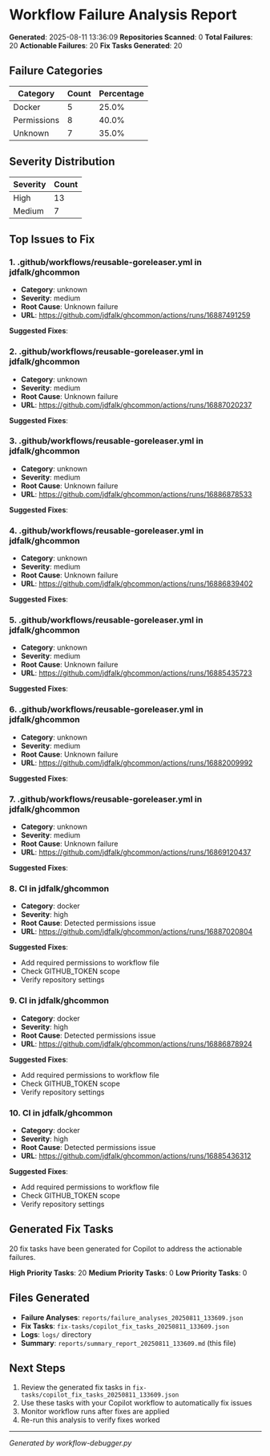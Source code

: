 # Workflow Failure Analysis Report

**Generated**: 2025-08-11 13:36:09
**Repositories Scanned**: 0
**Total Failures**: 20
**Actionable Failures**: 20
**Fix Tasks Generated**: 20

## Failure Categories

| Category | Count | Percentage |
|----------|-------|------------|
| Docker | 5 | 25.0% |
| Permissions | 8 | 40.0% |
| Unknown | 7 | 35.0% |

## Severity Distribution

| Severity | Count |
|----------|-------|
| High | 13 |
| Medium | 7 |

## Top Issues to Fix


### 1. .github/workflows/reusable-goreleaser.yml in jdfalk/ghcommon

- **Category**: unknown
- **Severity**: medium
- **Root Cause**: Unknown failure
- **URL**: https://github.com/jdfalk/ghcommon/actions/runs/16887491259

**Suggested Fixes**:


### 2. .github/workflows/reusable-goreleaser.yml in jdfalk/ghcommon

- **Category**: unknown
- **Severity**: medium
- **Root Cause**: Unknown failure
- **URL**: https://github.com/jdfalk/ghcommon/actions/runs/16887020237

**Suggested Fixes**:


### 3. .github/workflows/reusable-goreleaser.yml in jdfalk/ghcommon

- **Category**: unknown
- **Severity**: medium
- **Root Cause**: Unknown failure
- **URL**: https://github.com/jdfalk/ghcommon/actions/runs/16886878533

**Suggested Fixes**:


### 4. .github/workflows/reusable-goreleaser.yml in jdfalk/ghcommon

- **Category**: unknown
- **Severity**: medium
- **Root Cause**: Unknown failure
- **URL**: https://github.com/jdfalk/ghcommon/actions/runs/16886839402

**Suggested Fixes**:


### 5. .github/workflows/reusable-goreleaser.yml in jdfalk/ghcommon

- **Category**: unknown
- **Severity**: medium
- **Root Cause**: Unknown failure
- **URL**: https://github.com/jdfalk/ghcommon/actions/runs/16885435723

**Suggested Fixes**:


### 6. .github/workflows/reusable-goreleaser.yml in jdfalk/ghcommon

- **Category**: unknown
- **Severity**: medium
- **Root Cause**: Unknown failure
- **URL**: https://github.com/jdfalk/ghcommon/actions/runs/16882009992

**Suggested Fixes**:


### 7. .github/workflows/reusable-goreleaser.yml in jdfalk/ghcommon

- **Category**: unknown
- **Severity**: medium
- **Root Cause**: Unknown failure
- **URL**: https://github.com/jdfalk/ghcommon/actions/runs/16869120437

**Suggested Fixes**:


### 8. CI in jdfalk/ghcommon

- **Category**: docker
- **Severity**: high
- **Root Cause**: Detected permissions issue
- **URL**: https://github.com/jdfalk/ghcommon/actions/runs/16887020804

**Suggested Fixes**:
- Add required permissions to workflow file
- Check GITHUB_TOKEN scope
- Verify repository settings

### 9. CI in jdfalk/ghcommon

- **Category**: docker
- **Severity**: high
- **Root Cause**: Detected permissions issue
- **URL**: https://github.com/jdfalk/ghcommon/actions/runs/16886878924

**Suggested Fixes**:
- Add required permissions to workflow file
- Check GITHUB_TOKEN scope
- Verify repository settings

### 10. CI in jdfalk/ghcommon

- **Category**: docker
- **Severity**: high
- **Root Cause**: Detected permissions issue
- **URL**: https://github.com/jdfalk/ghcommon/actions/runs/16885436312

**Suggested Fixes**:
- Add required permissions to workflow file
- Check GITHUB_TOKEN scope
- Verify repository settings

## Generated Fix Tasks

20 fix tasks have been generated for Copilot to address the actionable failures.

**High Priority Tasks**: 20
**Medium Priority Tasks**: 0
**Low Priority Tasks**: 0

## Files Generated

- **Failure Analyses**: `reports/failure_analyses_20250811_133609.json`
- **Fix Tasks**: `fix-tasks/copilot_fix_tasks_20250811_133609.json`
- **Logs**: `logs/` directory
- **Summary**: `reports/summary_report_20250811_133609.md` (this file)

## Next Steps

1. Review the generated fix tasks in `fix-tasks/copilot_fix_tasks_20250811_133609.json`
2. Use these tasks with your Copilot workflow to automatically fix issues
3. Monitor workflow runs after fixes are applied
4. Re-run this analysis to verify fixes worked

---
*Generated by workflow-debugger.py*
